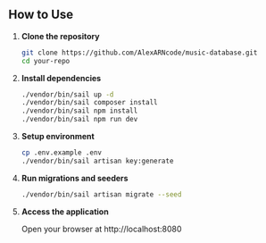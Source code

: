 ## How to Use

1. **Clone the repository**

   ```bash
   git clone https://github.com/AlexARNcode/music-database.git
   cd your-repo
    ```

2. **Install dependencies**

    ```bash
    ./vendor/bin/sail up -d
    ./vendor/bin/sail composer install
    ./vendor/bin/sail npm install
    ./vendor/bin/sail npm run dev
    ```

3. **Setup environment**

    ```bash
    cp .env.example .env
    ./vendor/bin/sail artisan key:generate
    ```

4. **Run migrations and seeders**

    ```bash
    ./vendor/bin/sail artisan migrate --seed
    ```

5. **Access the application**

    Open your browser at http://localhost:8080